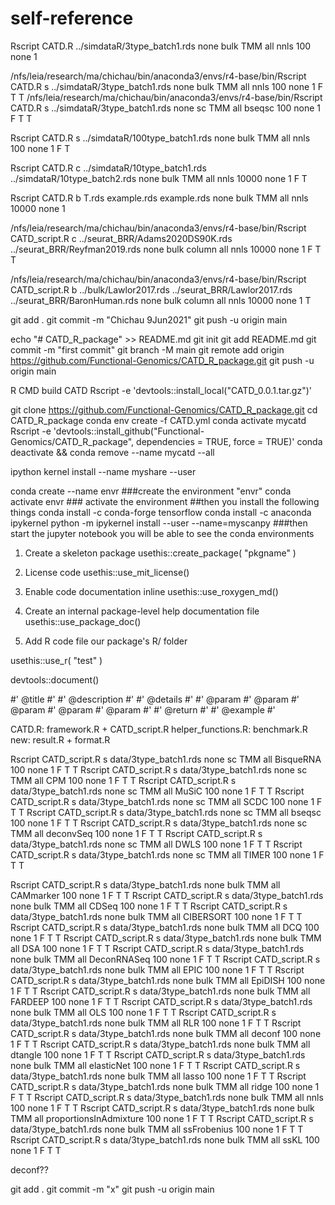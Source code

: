 
# self-reference
Rscript CATD.R ../simdataR/3type_batch1.rds none bulk TMM all nnls 100 none 1

/nfs/leia/research/ma/chichau/bin/anaconda3/envs/r4-base/bin/Rscript CATD.R s ../simdataR/3type_batch1.rds none bulk TMM all nnls 100 none 1 F T T
/nfs/leia/research/ma/chichau/bin/anaconda3/envs/r4-base/bin/Rscript CATD.R s ../simdataR/3type_batch1.rds none sc TMM all bseqsc 100 none 1 F T T

Rscript CATD.R s ../simdataR/100type_batch1.rds none bulk TMM all nnls 100 none 1 F T

Rscript CATD.R c ../simdataR/10type_batch1.rds ../simdataR/10type_batch2.rds none bulk TMM all nnls 10000 none 1 F T

Rscript CATD.R b T.rds example.rds example.rds none bulk TMM all nnls 10000 none 1

/nfs/leia/research/ma/chichau/bin/anaconda3/envs/r4-base/bin/Rscript CATD_script.R c ../seurat_BRR/Adams2020DS90K.rds ../seurat_BRR/Reyfman2019.rds none bulk column all nnls 10000 none 1 F T T

/nfs/leia/research/ma/chichau/bin/anaconda3/envs/r4-base/bin/Rscript CATD_script.R b ../bulk/Lawlor2017.rds ../seurat_BRR/Lawlor2017.rds ../seurat_BRR/BaronHuman.rds none bulk column all nnls 10000 none 1 T

git add .
git commit -m "Chichau 9Jun2021"
git push -u origin main


echo "# CATD_R_package" >> README.md
git init
git add README.md
git commit -m "first commit"
git branch -M main
git remote add origin https://github.com/Functional-Genomics/CATD_R_package.git
git push -u origin main


R CMD build CATD
Rscript -e 'devtools::install_local("CATD_0.0.1.tar.gz")'


git clone https://github.com/Functional-Genomics/CATD_R_package.git
cd CATD_R_package
conda env create -f CATD.yml
conda activate mycatd
Rscript -e 'devtools::install_github("Functional-Genomics/CATD_R_package", dependencies = TRUE, force = TRUE)'
conda deactivate && conda remove --name mycatd --all

ipython kernel install --name myshare --user


conda create --name envr   ###create the environment "envr"
conda activate envr       ### activate the environment ##then you install the following things 
conda install -c conda-forge tensorflow
conda install -c anaconda ipykernel
python -m ipykernel install --user --name=myscanpy
###then start the jupyter notebook you will be able to see the conda environments



1. Create a skeleton package
usethis::create_package(
"pkgname"
)

2. License code
usethis::use_mit_license()

3. Enable code documentation inline
usethis::use_roxygen_md()

4. Create an internal package-level help documentation file
usethis::use_package_doc()

5. Add R code file our package's  R/ folder 

usethis::use_r(
"test"
) 


devtools::document()

#' @title
#' 
#' @description
#' 
#' @details
#' 
#' @param 
#' @param 
#' @param 
#' @param 
#' @param 
#' 
#' @return
#' 
#' @example
#' 


CATD.R: framework.R + CATD_script.R
helper_functions.R: benchmark.R
new: result.R + format.R



Rscript CATD_script.R s data/3type_batch1.rds none sc TMM all BisqueRNA 100 none 1 F T T
Rscript CATD_script.R s data/3type_batch1.rds none sc TMM all CPM 100 none 1 F T T
Rscript CATD_script.R s data/3type_batch1.rds none sc TMM all MuSiC 100 none 1 F T T 
Rscript CATD_script.R s data/3type_batch1.rds none sc TMM all SCDC 100 none 1 F T T 
Rscript CATD_script.R s data/3type_batch1.rds none sc TMM all bseqsc 100 none 1 F T T 
Rscript CATD_script.R s data/3type_batch1.rds none sc TMM all deconvSeq 100 none 1 F T T
Rscript CATD_script.R s data/3type_batch1.rds none sc TMM all DWLS 100 none 1 F T T
Rscript CATD_script.R s data/3type_batch1.rds none sc TMM all TIMER 100 none 1 F T T 

Rscript CATD_script.R s data/3type_batch1.rds none bulk TMM all CAMmarker 100 none 1 F T T
Rscript CATD_script.R s data/3type_batch1.rds none bulk TMM all CDSeq 100 none 1 F T T 
Rscript CATD_script.R s data/3type_batch1.rds none bulk TMM all CIBERSORT 100 none 1 F T T
Rscript CATD_script.R s data/3type_batch1.rds none bulk TMM all DCQ 100 none 1 F T T
Rscript CATD_script.R s data/3type_batch1.rds none bulk TMM all DSA 100 none 1 F T T
Rscript CATD_script.R s data/3type_batch1.rds none bulk TMM all DeconRNASeq 100 none 1 F T T
Rscript CATD_script.R s data/3type_batch1.rds none bulk TMM all EPIC 100 none 1 F T T
Rscript CATD_script.R s data/3type_batch1.rds none bulk TMM all EpiDISH 100 none 1 F T T
Rscript CATD_script.R s data/3type_batch1.rds none bulk TMM all FARDEEP 100 none 1 F T T
Rscript CATD_script.R s data/3type_batch1.rds none bulk TMM all OLS 100 none 1 F T T
Rscript CATD_script.R s data/3type_batch1.rds none bulk TMM all RLR 100 none 1 F T T
Rscript CATD_script.R s data/3type_batch1.rds none bulk TMM all deconf 100 none 1 F T T
Rscript CATD_script.R s data/3type_batch1.rds none bulk TMM all dtangle 100 none 1 F T T
Rscript CATD_script.R s data/3type_batch1.rds none bulk TMM all elasticNet 100 none 1 F T T
Rscript CATD_script.R s data/3type_batch1.rds none bulk TMM all lasso 100 none 1 F T T
Rscript CATD_script.R s data/3type_batch1.rds none bulk TMM all ridge 100 none 1 F T T
Rscript CATD_script.R s data/3type_batch1.rds none bulk TMM all nnls 100 none 1 F T T
Rscript CATD_script.R s data/3type_batch1.rds none bulk TMM all proportionsInAdmixture 100 none 1 F T T
Rscript CATD_script.R s data/3type_batch1.rds none bulk TMM all ssFrobenius 100 none 1 F T T
Rscript CATD_script.R s data/3type_batch1.rds none bulk TMM all ssKL 100 none 1 F T T



deconf??


git add .
git commit -m "x"
git push -u origin main
